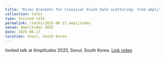 ```yaml
---
title: 'Dirac brackets for classical black hole scattering: from amplitudes to observables'
collection: talks
type: Invited talk
permalink: /talks/2025-06-17_amplitudes
venue: Amplitudes 2025
date: 2025-06-17
location: Seoul, South Korea
---
```


Invited talk at Amplitudes 2025, Seoul, South Korea. [Link video](https://www.youtube.com/watch?v=r0f0wpcV9S4)
